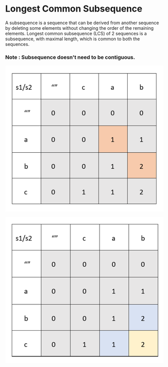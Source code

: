 # Longest Common Subsequence

A subsequence is a sequence that can be derived from another sequence by deleting some elements without changing the order of the remaining elements. Longest common subsequence (LCS) of 2 sequences is a subsequence, with maximal length, which is common to both the sequences.

### Note : Subsequence doesn't need to be contiguous.



![When we can move to only right left](LCS-1.PNG?raw=true "Title")



![When we can move to only right left](LCS-2.PNG?raw=true "Title")
